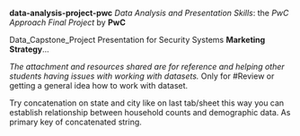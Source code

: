 **data-analysis-project-pwc**
*Data Analysis and Presentation Skills*: the _PwC Approach Final Project_
by **PwC**

Data_Capstone_Project
Presentation for Security Systems **Marketing Strategy**...

_The attachment and resources shared are for reference and helping other
students having issues with working with datasets._
Only for #Review or getting a general idea how to work with dataset.

Try concatenation on state and city like on last tab/sheet this way
you can establish relationship between household counts and demographic data. 
As primary key of concatenated string.
